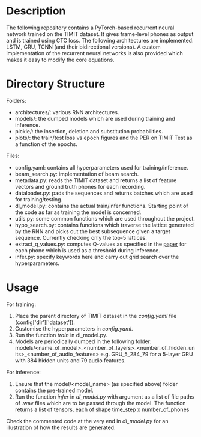 # Description
The following repository contains a PyTorch-based recurrent neural network trained on the TIMIT dataset. It gives frame-level phones as output and is trained using CTC loss. The following architectures are implemented: LSTM, GRU, TCNN (and their bidirectional versions). A custom implementation of the recurrent neural networks is also provided which makes it easy to modify the core equations.

# Directory Structure

Folders:
* architectures/: various RNN architectures.
* models/: the dumped models which are used during training and inference.
* pickle/: the insertion, deletion and substitution probabilities.
* plots/: the train/test loss vs epoch figures and the PER on TIMIT Test as a function of the epochs.

Files:
* config.yaml: contains all hyperparameters used for training/inference.
* beam_search.py: implementation of beam search.
* metadata.py: reads the TIMIT dataset and returns a list of feature vectors and ground truth phones for each recording.
* dataloader.py: pads the sequences and returns batches which are used for training/testing.
* dl_model.py: contains the actual train/infer functions. Starting point of the code as far as training the model is concerned.
* utils.py: some common functions which are used throughout the project.
* hypo_search.py: contains functions which traverse the lattice generated by the RNN and picks out the best subsequence given a target sequence. Currently checking only the top-5 lattices.
* extract_q_values.py: computes Q-values as specified in the [paper](https://pdfs.semanticscholar.org/bddf/8115d6f685d08d7deda0cf225a6859f7b186.pdf) for each phone which is used as a threshold during inference.
* infer.py: specify keywords here and carry out grid search over the hyperparameters.

# Usage

For training:
1. Place the parent directory of TIMIT dataset in the _config.yaml_ file (config['dir']['dataset']).
2. Customise the hyperparameters in _config.yaml_.
3. Run the function _train_ in dl_model.py.
4. Models are periodically dumped in the following folder:
models/<name_of_model>\_<number_of_layers>\_<number_of_hidden_units>\_<number_of_audio_features>
e.g. GRU_5_284_79 for a 5-layer GRU with 384 hidden units and 79 audio features.

For inference:
1. Ensure that the model/<model_name> (as specified above) folder contains the pre-trained model.
2. Run the function *infer* in _dl_model.py_ with argument as a list of file paths of .wav files which are to be passed through the model.
The function returns a list of tensors, each of shape time_step x number_of_phones

Check the commented code at the very end in _dl_model.py_ for an illustration of how the results are generated.